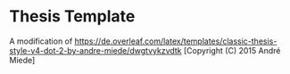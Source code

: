 # Thesis Template

A modification of https://de.overleaf.com/latex/templates/classic-thesis-style-v4-dot-2-by-andre-miede/dwgtvykzvdtk [Copyright (C) 2015 André Miede]